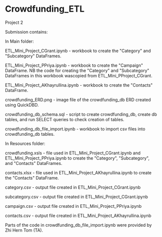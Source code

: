 # Crowdfunding_ETL
Project 2

Submission contains:

In Main folder:

ETL_Mini_Project_CGrant.ipynb - workbook to create the "Category" and "Subcategory" DataFrames.

ETL_Mini_Project_PPriya.ipynb - workbook to create the "Campaign" DataFrame. NB the code for creating the "Category" and "Subcategory" DataFrames in this workbook wascopied from ETL_Mini_PProject_CGrant.

ETL_Mini_Project_AKhayrullina.ipynb - workbook to create the "Contacts" DataFrame.

crowdfunding_ERD.png - image file of the crowdfunding_db ERD created using QuickDBD.

crowdfunding_db_schema.sql - script to create crowdfunding_db, create db tables, and run SELECT queries to check creation of tables.

crowdfunding_db_file_import.ipynb - workbook to import csv files into crowdfunding_db tables.

In Resources folder:

crowdfunding.xsls - file used in ETL_Mini_Project_CGrant.ipynb and ETL_Mini_Project_PPriya.ipynb to create the "Category", "Subcategory", and "Contacts" DataFrames.

contacts.xlsx - file used in ETL_Mini_Project_AKhayrullina.ipynb to create the "Contacts" DataFrame.

category.csv - output file created in ETL_Mini_Project_CGrant.ipynb

subcategory.csv - output file created in ETL_Mini_Project_CGrant.ipynb

campaign.csv - output file created in ETL_Mini_Project_PPriya.ipynb

contacts.csv - output file created in ETL_Mini_Project_AKhayrullina.ipynb

Parts of the code in crowdfunding_db_file_import.ipynb were provided by Zhi Hern Tom (TA).



